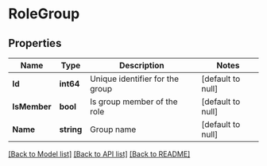 # RoleGroup

## Properties
Name | Type | Description | Notes
------------ | ------------- | ------------- | -------------
**Id** | **int64** | Unique identifier for the group | [default to null]
**IsMember** | **bool** | Is group member of the role | [default to null]
**Name** | **string** | Group name | [default to null]

[[Back to Model list]](../README.md#documentation-for-models) [[Back to API list]](../README.md#documentation-for-api-endpoints) [[Back to README]](../README.md)

